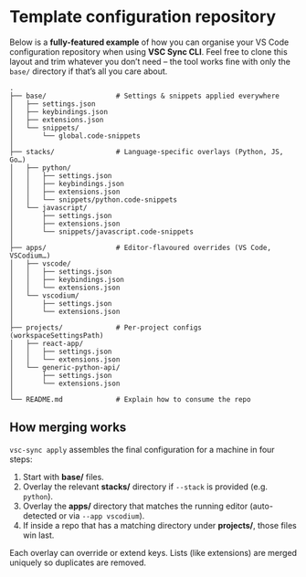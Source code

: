 # Template configuration repository

Below is a **fully-featured example** of how you can organise your VS Code
configuration repository when using **VSC Sync CLI**.  Feel free to clone this
layout and trim whatever you don’t need – the tool works fine with only the
`base/` directory if that’s all you care about.

```text
.
├── base/                 # Settings & snippets applied everywhere
│   ├── settings.json
│   ├── keybindings.json
│   ├── extensions.json
│   └── snippets/
│       └── global.code-snippets
│
├── stacks/               # Language-specific overlays (Python, JS, Go…)
│   ├── python/
│   │   ├── settings.json
│   │   ├── keybindings.json
│   │   ├── extensions.json
│   │   └── snippets/python.code-snippets
│   └── javascript/
│       ├── settings.json
│       ├── extensions.json
│       └── snippets/javascript.code-snippets
│
├── apps/                 # Editor-flavoured overrides (VS Code, VSCodium…)
│   ├── vscode/
│   │   ├── settings.json
│   │   ├── keybindings.json
│   │   └── extensions.json
│   └── vscodium/
│       ├── settings.json
│       └── extensions.json
│
├── projects/             # Per-project configs (workspaceSettingsPath)
│   ├── react-app/
│   │   ├── settings.json
│   │   └── extensions.json
│   └── generic-python-api/
│       ├── settings.json
│       └── extensions.json
│
└── README.md             # Explain how to consume the repo
```

## How merging works

`vsc-sync apply` assembles the final configuration for a machine in four steps:

1. Start with **base/** files.
2. Overlay the relevant **stacks/** directory if `--stack` is provided
   (e.g. `python`).
3. Overlay the **apps/** directory that matches the running editor
   (auto-detected or via `--app vscodium`).
4. If inside a repo that has a matching directory under **projects/**, those
   files win last.

Each overlay can override or extend keys.  Lists (like extensions) are merged
uniquely so duplicates are removed.


